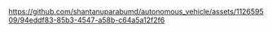 

https://github.com/shantanuparabumd/autonomous_vehicle/assets/112659509/94eddf83-85b3-4547-a58b-c64a5a12f2f6

